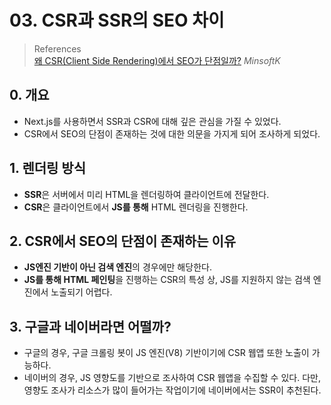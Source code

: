 # 03. CSR과 SSR의 SEO 차이

> References <br> <a href="https://minsoftk.tistory.com/68">왜 CSR(Client Side Rendering)에서 SEO가 단점일까?</a> _MinsoftK_

## 0. 개요

- Next.js를 사용하면서 SSR과 CSR에 대해 깊은 관심을 가질 수 있었다.
- CSR에서 SEO의 단점이 존재하는 것에 대한 의문을 가지게 되어 조사하게 되었다.

## 1. 렌더링 방식

- **SSR**은 서버에서 미리 HTML을 렌더링하여 클라이언트에 전달한다.
- **CSR**은 클라이언트에서 **JS를 통해** HTML 렌더링을 진행한다.

## 2. CSR에서 SEO의 단점이 존재하는 이유

- **JS엔진 기반이 아닌 검색 엔진**의 경우에만 해당한다.
- **JS를 통해 HTML 페인팅**을 진행하는 CSR의 특성 상, JS를 지원하지 않는 검색 엔진에서 노출되기 어렵다.

## 3. 구글과 네이버라면 어떨까?

- 구글의 경우, 구글 크롤링 봇이 JS 엔진(V8) 기반이기에 CSR 웹앱 또한 노출이 가능하다.
- 네이버의 경우, JS 영향도를 기반으로 조사하여 CSR 웹앱을 수집할 수 있다. 다만, 영향도 조사가 리소스가 많이 들어가는 작업이기에 네이버에서는 SSR이 추천된다.
